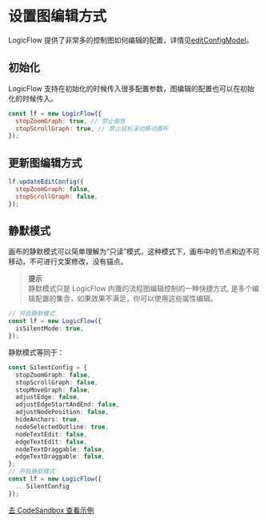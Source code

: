 # 设置图编辑方式

LogicFlow 提供了非常多的控制图如何编辑的配置，详情见[editConfigModel](zh/api/editConfigModelApi)。

## 初始化

LogicFlow 支持在初始化的时候传入很多配置参数，图编辑的配置也可以在初始化的时候传入。

```js
const lf = new LogicFlow({
  stopZoomGraph: true, // 禁止缩放
  stopScrollGraph: true, // 禁止鼠标滚动移动画布
});
```

## 更新图编辑方式

```js
lf.updateEditConfig({
  stopZoomGraph: false,
  stopScrollGraph: false,
});
```

## 静默模式

画布的静默模式可以简单理解为“只读”模式，这种模式下，画布中的节点和边不可移动，不可进行文案修改，没有锚点。

> **提示**  
> 静默模式只是 LogicFlow 内置的流程图编辑控制的一种快捷方式, 是多个编辑配置的集合，如果效果不满足，你可以使用这些属性编辑。

```ts
// 开启静默模式
const lf = new LogicFlow({
  isSilentMode: true,
});
```

静默模式等同于：

```ts
const SilentConfig = {
  stopZoomGraph: false,
  stopScrollGraph: false,
  stopMoveGraph: false,
  adjustEdge: false,
  adjustEdgeStartAndEnd: false,
  adjustNodePosition: false,
  hideAnchors: true,
  nodeSelectedOutline: true,
  nodeTextEdit: false,
  edgeTextEdit: false,
  nodeTextDraggable: false,
  edgeTextDraggable: false,
};
// 开启静默模式
const lf = new LogicFlow({
  ...SilentConfig
});
```

<a href="https://codesandbox.io/embed/pedantic-microservice-db76o?fontsize=14&hidenavigation=1&theme=dark&view=preview"> 去 CodeSandbox 查看示例</a>
